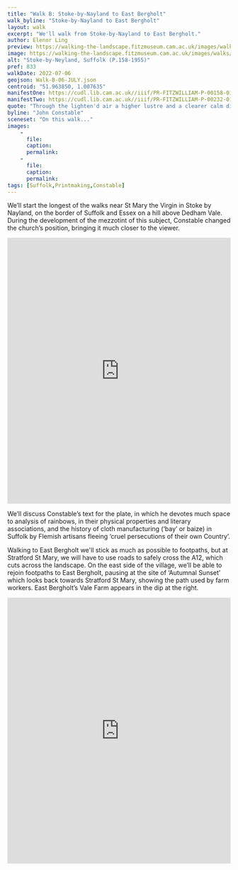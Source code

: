 ```yaml
---
title: "Walk B: Stoke-by-Nayland to East Bergholt"
walk_byline: "Stoke-by-Nayland to East Bergholt"
layout: walk
excerpt: "We'll walk from Stoke-by-Nayland to East Bergholt."
author: Elenor Ling
preview: https://walking-the-landscape.fitzmuseum.cam.ac.uk/images/walks/PR-FITZWILLIAM-P-00158-01955-000-00001_crop-preview.jpg
image: https://walking-the-landscape.fitzmuseum.cam.ac.uk/images/walks/PR-FITZWILLIAM-P-00158-01955-000-00001_crop.jpg
alt: "Stoke-by-Neyland, Suffolk (P.158-1955)"
pref: 833
walkDate: 2022-07-06
geojson: Walk-B-06-JULY.json
centroid: "51.963850, 1.007635"
manifestOne: https://cudl.lib.cam.ac.uk//iiif/PR-FITZWILLIAM-P-00158-01955
manifestTwo: https://cudl.lib.cam.ac.uk//iiif/PR-FITZWILLIAM-P-00232-01954-00001-C
quote: "Through the lighten'd air a higher lustre and a clearer calm diffusive tremble."
byline: "John Constable"
sceneset: "On this walk..."
images:
    -
      file:
      caption:
      permalink:
    -
      file:
      caption:
      permalink:
tags: [Suffolk,Printmaking,Constable]
---
```

We’ll start the longest of the walks near St Mary the Virgin in Stoke by Nayland, on the border of Suffolk and Essex on a hill above Dedham Vale. During the development of the mezzotint of this subject, Constable changed the church’s position, bringing it much closer to the viewer.

<iframe src="https://fitzmuseum.cam.ac.uk/uv.html#?manifest={{ page.manifestOne }}&c=0&m=0&cv=0&config=&locales=en-GB:English (GB),cy-GB:Cymraeg,fr-FR:Français (FR),pl-PL:Polski,sv-SE:Svenska&r=0" width="100%" height="600" allowfullscreen frameborder="0"></iframe>

We’ll discuss Constable’s text for the plate, in which he devotes much space to analysis of rainbows, in their physical properties and literary associations, and the history of cloth manufacturing (‘bay’ or baize) in Suffolk by Flemish artisans fleeing ‘cruel persecutions of their own Country’. 

Walking to East Bergholt we'll stick as much as possible to footpaths, but at Stratford St Mary, we will have to use roads to safely cross the A12, which cuts across the landscape. On the east side of the village, we’ll be able to rejoin footpaths to East Bergholt, pausing at the site of ‘Autumnal Sunset’ which looks back towards Stratford St Mary, showing the path used by farm workers. East Bergholt’s Vale Farm appears in the dip at the right. 

<iframe src="https://fitzmuseum.cam.ac.uk/uv.html#?manifest={{ page.manifestTwo }}&c=0&m=0&cv=0&config=&locales=en-GB:English (GB),cy-GB:Cymraeg,fr-FR:Français (FR),pl-PL:Polski,sv-SE:Svenska&r=0" width="100%" height="600" allowfullscreen frameborder="0"></iframe>
